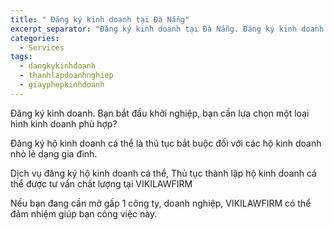 ```yaml
---
title: " Đăng ký kinh doanh tại Đà Nẵng"
excerpt_separator: "Đăng ký kinh doanh tại Đà Nẵng. Đăng ký kinh doanh. Bạn bắt đầu khởi nghiệp, bạn cần lựa chọn một loại hình kinh doanh phù hợp?"
categories:
  - Services
tags:
  - dangkykinhdoanh
  - thanhlapdoanhnghiep
  - giayphepkinhdoanh
---
```


Đăng ký kinh doanh. Bạn bắt đầu khởi nghiệp, bạn cần lựa chọn một loại hình kinh doanh phù hợp?

Đăng ký hộ kinh doanh cá thể là thủ tục bắt buộc đối với các hộ kinh doanh nhỏ lẻ dạng gia đình.

Dịch vụ đăng ký hộ kinh doanh cá thể, Thủ tục thành lập hộ kinh doanh cá thể được tư vấn chất lượng tại VIKILAWFIRM

Nếu bạn đang cần mở gấp 1 công ty, doanh nghiệp, VIKILAWFIRM có thể đảm nhiệm giúp bạn công việc này. 